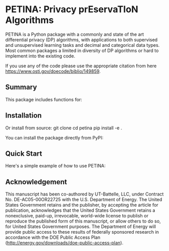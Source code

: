 # PETINA: Privacy prEservaTIoN Algorithms
PETINA is a Python package with a commonly and state of the art differential privacy (DP) algorithms, with applications to both supervised and unsupervised learning tasks and decimal and categorical data types. Most common packages a limited in diversity of DP algorithms or hard to implement into the existing code.

If you use any of the code please use the appropriate citation from here https://www.osti.gov/doecode/biblio/149859.

## Summary
This package includes functions for:

## Installation
Or install from source:
git clone 
cd petina
pip install -e .

You can install the package directly from PyPI:

## Quick Start
Here's a simple example of how to use PETINA:

## Acknowledgement
This manuscript has been co-authored by UT-Battelle, LLC, under Contract No. DE-AC05-00OR22725 with the U.S. Department of Energy. The United States Government retains and the publisher, by accepting the article for publication, acknowledges that the United States Government retains a nonexclusive, paid-up, irrevocable, world-wide license to publish or reproduce the published form of this manuscript, or allow others to do so, for United States Government purposes. The Department of Energy will provide public access to these results of federally sponsored research in accordance with the DOE Public Access Plan (http://energy.gov/downloads/doe-public-access-plan).
